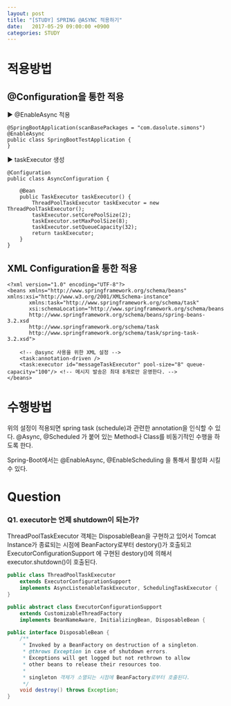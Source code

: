 ```yaml
---
layout: post
title: "[STUDY] SPRING @ASYNC 적용하기"
date:   2017-05-29 09:00:00 +0900
categories: STUDY
---
```


# 적용방법

## @Configuration을 통한 적용
▶ @EnableAsync 적용 
~~~
@SpringBootApplication(scanBasePackages = "com.dasolute.simons")
@EnableAsync
public class SpringBootTestApplication {
}
~~~

▶ taskExecutor 생성
~~~
@Configuration
public class AsyncConfiguration {

    @Bean
    public TaskExecutor taskExecutor() {
        ThreadPoolTaskExecutor taskExecutor = new ThreadPoolTaskExecutor();
        taskExecutor.setCorePoolSize(2);
        taskExecutor.setMaxPoolSize(8);
        taskExecutor.setQueueCapacity(32);
        return taskExecutor;
    }
}
~~~

## XML Configuration을 통한 적용

~~~
<?xml version="1.0" encoding="UTF-8"?>
<beans xmlns="http://www.springframework.org/schema/beans" xmlns:xsi="http://www.w3.org/2001/XMLSchema-instance"
       xmlns:task="http://www.springframework.org/schema/task"
       xsi:schemaLocation="http://www.springframework.org/schema/beans
       http://www.springframework.org/schema/beans/spring-beans-3.2.xsd
       http://www.springframework.org/schema/task
       http://www.springframework.org/schema/task/spring-task-3.2.xsd">

    <!-- @async 사용을 위한 XML 설정 -->
    <task:annotation-driven />
    <task:executor id="messageTaskExecutor" pool-size="8" queue-capacity="100"/> <!-- 메시지 발송은 최대 8개로만 운영한다. -->
</beans>
~~~

# 수행방법
위의 설정이 적용되면 spring task (schedule)과 관련한 annotation을 인식할 수 있다.
@Async, @Scheduled 가 붙어 있는 Method나 Class를 비동기적인 수행을 하도록 한다.

Spring-Boot에서는 @EnableAsync, @EnableScheduling 을 통해서 활성화 시킬 수 있다.

# Question

### Q1. executor는 언제 shutdown이 되는가?

ThreadPoolTaskExecutor 객체는 DisposableBean을 구현하고 있어서 Tomcat Instance가 종료되는 시점에 
BeanFactory로부터 destory()가 호출되고 ExecutorConfigurationSupport 에 구현된 destory()에 의해서 
executor.shutdown()이 호출된다.

~~~java
public class ThreadPoolTaskExecutor 
    extends ExecutorConfigurationSupport 
    implements AsyncListenableTaskExecutor, SchedulingTaskExecutor {
}
~~~

~~~java
public abstract class ExecutorConfigurationSupport 
    extends CustomizableThreadFactory 
    implements BeanNameAware, InitializingBean, DisposableBean {
~~~

~~~java
public interface DisposableBean {
	/**
	 * Invoked by a BeanFactory on destruction of a singleton.
	 * @throws Exception in case of shutdown errors.
	 * Exceptions will get logged but not rethrown to allow
	 * other beans to release their resources too.
     *
     * singleton 객체가 소멸되는 시점에 BeanFactory로부터 호출된다.
	 */
	void destroy() throws Exception;
}
~~~